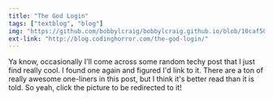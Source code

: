 ```yaml
---
title: "The God Login"
tags: ["textblog", "blog"]
img: "https://github.com/bobbylcraig/bobbylcraig.github.io/blob/10caf5019e8c0a70f58e23518d8cc9122a339a2a/blog/images/GodProgrammer.jpg?raw=true"
ext-link: "http://blog.codinghorror.com/the-god-login/"
---
```


Ya know, occasionally I'll come across some random techy post that I just find really cool. I found one again and figured I'd link to it. There are a ton of really awesome one-liners in this post, but I think it's better read than it is told. So yeah, click the picture to be redirected to it!
